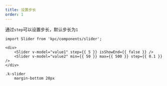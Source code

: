 ```yaml
---
title: 设置步长
order: 1
---
```


通过`step`可以设置步长，默认步长为`1`

```vdt
import Slider from 'kpc/components/slider';

<div>
    <Slider v-model="value1" step={{ 5 }} isShowEnd={{ false }} />
    <Slider v-model="value2" min={{ 50 }} max={{ 500 }} step={{ 0.1 }} />
</div>
```

```styl
.k-slider
    margin-bottom 20px
```
